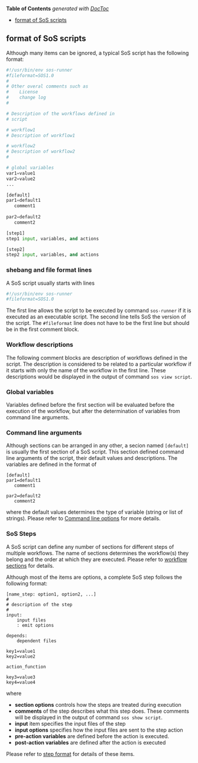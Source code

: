 <!-- START doctoc generated TOC please keep comment here to allow auto update -->
<!-- DON'T EDIT THIS SECTION, INSTEAD RE-RUN doctoc TO UPDATE -->
**Table of Contents**  *generated with [DocToc](https://github.com/thlorenz/doctoc)*

- [format of SoS scripts](#format-of-sos-scripts)

<!-- END doctoc generated TOC please keep comment here to allow auto update -->

## format of SoS scripts

Although many items can be ignored, a typical SoS script has the following format:

```python
#!/usr/bin/env sos-runner
#fileformat=SOS1.0
#
# Other overal comments such as
#    License
#    change log
#

# Description of the workflows defined in
# script

# workflow1
# Description of workflow1

# workflow2
# Description of workflow2
#

# global variables
var1=value1
var2=value2
...

[default]
par1=default1
   comment1
   
par2=default2
   comment2

[step1]
step1 input, variables, and actions

[step2]
step2 input, variables, and actions
```

### shebang and file format lines

A SoS script usually starts with lines

```python
#!/usr/bin/env sos-runner
#fileformat=SOS1.0
```

The first line allows the script to be executed by command `sos-runner` if it is executed as
an executable script. The second line tells SoS the version of the script. The `#fileformat` 
line does not have to be the first line but should be in the first comment block.

### Workflow descriptions

The following comment blocks are description of workflows defined in the script. The description
is considered to be related to a particular workflow if it starts with only the name of the workflow
in the first line. These descriptions would be displayed in the output of command `sos view script`.

### Global variables

Variables defined before the first section will be evaluated before the execution of the workflow,
but after the determination of variables from command line arguments.

### Command line arguments

Although sections can be arranged in any other, a secion named `[default]` is usually the first
section of a SoS script. This section defined command line arguments of the script, their default
values and descriptions. The variables are defined in the format of


```
[default]
par1=default1
   comment1
   
par2=default2
   comment2
```

where the default values determines the type of variable (string or list of strings). 
Please refer to [Command line options](variables#command-line-options) for more details.

### SoS Steps

A SoS script can define any number of sections for different steps of multiple workflows. 
The name of sections determines the workflow(s) they belong and the order at which 
they are executed. Please refer to [workflow sections](workflow_sections.md) for details.

Although most of the items are options, a complete SoS step follows the following format:


```
[name_step: option1, option2, ...]
#
# description of the step
#
input:
    input files
    : emit options

depends:
    dependent files

key1=value1
key2=value2

action_function

key3=value3
key4=value4

```

where

* **section options** controls how the steps are treated during execution
* **comments** of the step describes what this step does. These comments will
  be displayed in the output of command `sos show script`.
* **input** item specifies the input files of the step
* **input options** specifies how the input files are sent to the step action
* **pre-action variables** are defined before the action is executed.
* **post-action variables** are defined after the action is executed

Please refer to [step format](step_format.md) for details of these items.
